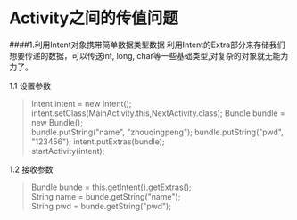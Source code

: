 # Activity之间的传值问题
####1.利用Intent对象携带简单数据类型数据
利用Intent的Extra部分来存储我们想要传递的数据，可以传送int, long, char等一些基础类型,对复杂的对象就无能为力了。

1.1 设置参数

> Intent intent = new Intent();  
intent.setClass(MainActivity.this,NextActivity.class); 
Bundle bundle = new Bundle();  
bundle.putString("name", "zhouqingpeng"); 
bundle.putString("pwd", "123456"); 
intent.putExtras(bundle);  
startActivity(intent);  

1.2 接收参数

> Bundle bunde = this.getIntent().getExtras();  
String name = bunde.getString("name");  
String pwd = bunde.getString("pwd");  


